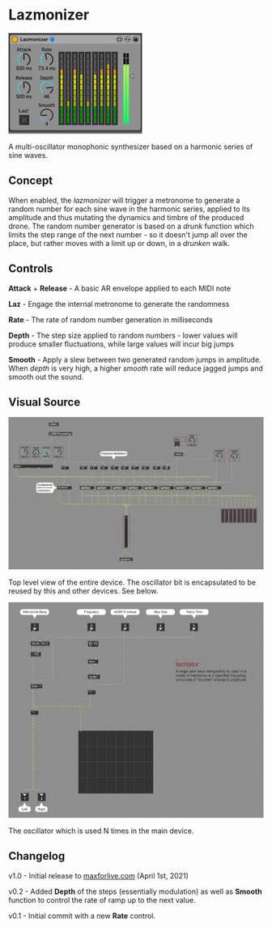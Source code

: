 # Lazmonizer

![Lazmonizer Screenshot](https://github.com/mlazarev/m4l/blob/main/lazmonizer/images/lazmonizer_main.jpg)

A multi-oscillator monophonic synthesizer based on a harmonic series of sine waves. 

## Concept

When enabled, the *lazmonizer* will trigger a metronome to generate a random number for each sine wave in the harmonic series, applied to its amplitude
and thus mutating the dynamics and timbre of the produced drone. The random number generator is based on a *drunk* function which limits the step range
of the next number - so it doesn't jump all over the place, but rather moves with a limit up or down, in a *drunken* walk.

## Controls
**Attack** + **Release** - A basic AR envelope applied to each MIDI note

**Laz** - Engage the internal metronome to generate the randomness

**Rate** - The rate of random number generation in milliseconds

**Depth** - The step size applied to random numbers - lower values will produce smaller fluctuations, while large values will incur big jumps

**Smooth** - Apply a slew between two generated random jumps in amplitude. When *depth* is very high, a higher *smooth* rate will reduce jagged jumps and smooth out the sound.


## Visual Source

![Lazmonizer Source](https://github.com/mlazarev/m4l/blob/main/lazmonizer/images/lazmonizer_src.0.2.jpg)

Top level view of the entire device. The oscillator bit is encapsulated to be reused by this and other devices. See below.

![Lazillator Source](https://github.com/mlazarev/m4l/blob/main/lazmonizer/images/lazillator_src.0.2.jpg)

The oscillator which is used N times in the main device. 


## Changelog
v1.0 - Initial release to [maxforlive.com](https://maxforlive.com/library/device/7152/lazmonizer) (April 1st, 2021)

v0.2 - Added **Depth** of the steps (essentially modulation) as well as **Smooth** function to control the rate of ramp up to the next value.

v0.1 - Initial commit with a new **Rate** control.
